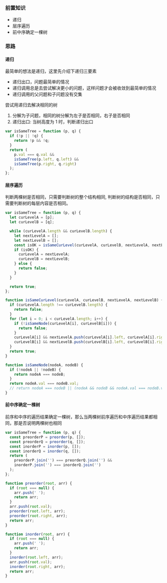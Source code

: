### 前置知识

- 递归
- 层序遍历
- 前中序确定一棵树

### 思路

#### 递归

最简单的想法是递归，这里先介绍下递归三要素

- 递归出口，问题最简单的情况
- 递归调用总是去尝试解决更小的问题，这样问题才会被收敛到最简单的情况
- 递归调用的父问题和子问题没有交集

尝试用递归去解决相同的树

1.  分解为子问题，相同的树分解为左子是否相同，右子是否相同
2.  递归出口: 当树高度为 1 时，判断递归出口

```js
var isSameTree = function (p, q) {
  if (!p || !q) {
    return !p && !q;
  }
  return (
    p.val === q.val &&
    isSameTree(p.left, q.left) &&
    isSameTree(p.right, q.right)
  );
};
```

#### 层序遍历

判断两棵树是否相同，只需要判断树的整个结构相同, 判断树的结构是否相同，只需要判断树的每层内容是否相同。

```js
var isSameTree = function (p, q) {
  let curLevelA = [p];
  let curLevelB = [q];

  while (curLevelA.length && curLevelB.length) {
    let nextLevelA = [];
    let nextLevelB = [];
    const isOK = isSameCurLevel(curLevelA, curLevelB, nextLevelA, nextLevelB);
    if (isOK) {
      curLevelA = nextLevelA;
      curLevelB = nextLevelB;
    } else {
      return false;
    }
  }

  return true;
};

function isSameCurLevel(curLevelA, curLevelB, nextLevelA, nextLevelB) {
  if (curLevelA.length !== curLevelB.length) {
    return false;
  }
  for (let i = 0; i < curLevelA.length; i++) {
    if (!isSameNode(curLevelA[i], curLevelB[i])) {
      return false;
    }
    curLevelA[i] && nextLevelA.push(curLevelA[i].left, curLevelA[i].right);
    curLevelB[i] && nextLevelB.push(curLevelB[i].left, curLevelB[i].right);
  }
  return true;
}

function isSameNode(nodeA, nodeB) {
  if (!nodeA || !nodeB) {
    return nodeA === nodeB;
  }
  return nodeA.val === nodeB.val;
  // return nodeA === nodeB || (nodeA && nodeB && nodeA.val === nodeB.val);
}
```

#### 前中序确定一棵树

前序和中序的遍历结果确定一棵树，那么当两棵树前序遍历和中序遍历结果都相同，那是否说明两棵树也相同

```js
var isSameTree = function (p, q) {
  const preorderP = preorder(p, []);
  const preorderQ = preorder(q, []);
  const inorderP = inorder(p, []);
  const inorderQ = inorder(q, []);
  return (
    preorderP.join('') === preorderQ.join('') &&
    inorderP.join('') === inorderQ.join('')
  );
};

function preorder(root, arr) {
  if (root === null) {
    arr.push(' ');
    return arr;
  }
  arr.push(root.val);
  preorder(root.left, arr);
  preorder(root.right, arr);
  return arr;
}

function inorder(root, arr) {
  if (root === null) {
    arr.push(' ');
    return arr;
  }
  inorder(root.left, arr);
  arr.push(root.val);
  inorder(root.right, arr);
  return arr;
}
```
